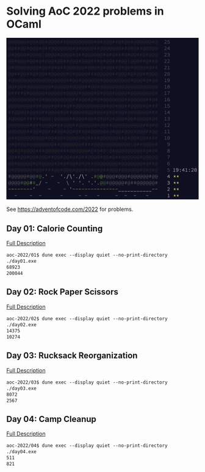 # Solving AoC 2022 problems in OCaml

![Logo](https://raw.githubusercontent.com/DrearyLisper/aoc-2022/master/images/logo.png)

See https://adventofcode.com/2022 for problems.

## Day 01: Calorie Counting

[Full Description](https://github.com/DrearyLisper/aoc-2022/tree/master/01)

``` console
aoc-2022/01$ dune exec --display quiet --no-print-directory ./day01.exe
68923
200044
```

## Day 02: Rock Paper Scissors

[Full Description](https://github.com/DrearyLisper/aoc-2022/tree/master/02)

``` console
aoc-2022/02$ dune exec --display quiet --no-print-directory ./day02.exe
14375
10274
```

## Day 03: Rucksack Reorganization

[Full Description](https://github.com/DrearyLisper/aoc-2022/tree/master/03)

``` console
aoc-2022/03$ dune exec --display quiet --no-print-directory ./day03.exe
8072
2567
```

## Day 04: Camp Cleanup

[Full Description](https://github.com/DrearyLisper/aoc-2022/tree/master/04)

``` console
aoc-2022/04$ dune exec --display quiet --no-print-directory ./day04.exe 
511
821
```